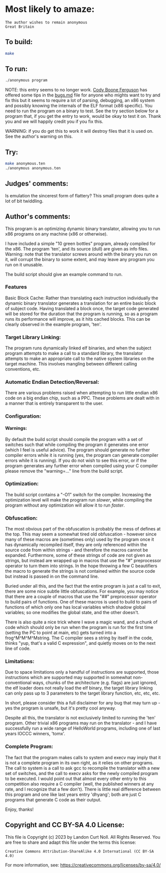 # Most likely to amaze:

    The author wishes to remain anonymous
    Great Britain

## To build:

```sh
make
```

## To run:

```sh
./anonymous program
```

NOTE: this entry seems to no longer work. [Cody Boone
Ferguson](/winners.html#Cody_Boone_Ferguson) has offered some tips in the
[bugs.md](/bugs.md) file for anyone who mights want to try and fix this but it
seems to require a lot of parsing, debugging, an x86 system and possibly knowing
the internals of the ELF format (x86 specific). You need to run the program on a
binary to test. See the try section below for a program that, if you get the
entry to work, would be okay to test it on. Thank you and we will happily credit
you if you fix this.

WARNING: if you do get this to work it will destroy files that it is used on.
See the author's warning on this.


## Try:

```sh
make anonymous.ten
./anonymous anonymous.ten
```


## Judges' comments:

Is emulation the sincerest form of flattery?  This small program does
quite a lot of bit twiddling.

## Author's comments:

This program is an optimizing dynamic binary translator, allowing you to
run x86 programs on any machine (x86 or otherwise).

I have included a simple "10 green bottles" program, already compiled
for the x86.  The program 'ten', and its source (dull) are given as info
files.  Warning: note that the translator screws around with the binary
you run on it, *will* corrupt the binary to some extent, and may leave
any program you run on it unusable.

The build script should give an example command to run.

### Features

Basic Block Cache: Rather than translating each instruction individually
the dynamic binary translator generates a translation for an entire
basic block of subject code.  Having translated a block once, the target
code generated will be stored for the duration that the program is
running, so as a program runs its performance will improve, as it hits
cached blocks.  This can be clearly observed in the example program,
'ten'.

### Target Library Linking:

The program runs dynamically linked elf binaries, and when the subject
program attempts to make a call to a standard library, the translator
attempts to make an appropriate call to the native system libraries on
the target machine.  This involves mangling between different calling
conventions, etc.

### Automatic Endian Detection/Reversal:

There are various problems raised when attempting to run little endian
x86 code on a big endian chip, such as a PPC.  These problems are dealt
with in a manner that is entirely transparent to the user.

### Configuration:

#### Warnings:

By default the build script should compile the program with a set of
switches such that while compiling the program it generates one error
(which I feel is useful advice).  The program should generate no further
compiler errors while it is running (yes, the program can generate
compiler errors while it is running).  If you do not wish to see this
error, or if the program generates any further error when compiled using
your C compiler please remove the "warning=..." line from the build
script.

### Optimization:

The build script contains a "-O1" switch for the compiler.  Increasing
the optimization level will make the program run *slower*, while
compiling the program without any optimization will allow it to run
*faster*.

### Obfuscation:

The most obvious part of the obfuscation is probably the mess of defines
at the top.  This may seem a somewhat tired old obfuscation - however
since many of these macros are (sometimes only) used by the program once
it has dynamically recompiled itself, they are only referenced within
the source code from within strings - and therefore the macros cannot be
expanded.  Furthermore, some of these strings of code are not given as
strings, but instead are wrapped up in macros that use the "#"
preprocessor operator to turn them into strings. In the hope throwing a
few C beautifiers the macro to generate the strings is not contained
within the source code but instead is passed in on the command line.

Buried under all this, and the fact that the entire program is just a
call to exit, there are some nice subtle little obfuscations.  For
example, you may notice that there are a couple of macros that use the
"##" preprocessor operator to build pairs of functions.  One of these
macros is used to build to pairs of functions of which only one has
local variables which shadow global variables; so one modifies the
global state, and the other doesn't.

There is also quite a nice trick where I wave a magic wand, and a chunk
of code which should only be run when the program is run for the first
time (setting the PC to point at main, etc) gets turned into a
frog^M^M^M^Mstring.  The C compiler sees a string by itself in the code,
thinks "yup, that's a valid C expression", and quietly moves on to the
next line of code.

### Limitations:

Due to space limitations only a handful of instructions are supported,
those instructions which are supported may supported in somewhat
non-conventional ways, chunks of the architecture (e.g. flags) are just
ignored, the elf loader does not really load the elf binary, the target
library linking can only pass up to 3 parameters to the target library
function, etc, etc, etc.

In short, please consider this a full disclaimer for any bug that may
turn up - yes the program is unsafe, but it's pretty cool anyway.

Despite all this, the translator is not exclusively limited to running
the 'ten' program.  Other trivial x86 programs may run on the translator
\- and I have successfully run a wide range of HelloWorld programs,
including one of last years IOCCC winners, 'tomx'.

### Complete Program:

The fact that the program makes calls to system and execv may imply that
it is not a complete program in its own right, as it relies on other
programs.  The call to system is a call to ask gcc to recompile the
translator with a new set of switches, and the call to execv asks for
the newly compiled program to be executed.  I would point out that
almost every other entry to this competition also require a C compiler
(well, the published winners at any rate, and I recognize that a few
don't).  There is little real difference between this program and one
like last years entry 'dhyang'; both are just C programs that generate C
code as their output.

Enjoy, thanks!

## Copyright and CC BY-SA 4.0 License:

This file is Copyright (c) 2023 by Landon Curt Noll.  All Rights Reserved.
You are free to share and adapt this file under the terms this license:

    Creative Commons Attribution-ShareAlike 4.0 International (CC BY-SA 4.0)

For more information, see: https://creativecommons.org/licenses/by-sa/4.0/
